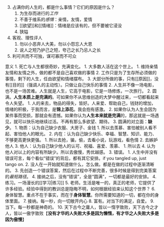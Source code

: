 3. 占满你的人生的，都是什么事情？它们的原因是什么？
	1. 为生存而进行的*工作*
	2. 不善于维系的*感情*：亲情，友情，爱情
	3. [[欲望]]和[[情绪]]：情绪是应该有的，但不要被它浸没
	4. 狭隘
5. 客观、理性评人
	1. 勿以小恶弃人大美，勿以小怨忘人大恩
	2. 说人之短乃护己之短，夸己之长乃忌人之长
6. 利可共而不可独，谋可寡而不可众

意义
	1. 死亡与人生都很奇妙，充满变化。
		1. 大多数人活在这个世上。
			1. 维持亲情友情和友情之外，做的都不是自己喜欢做的事情
			2. 工作只是为了生存所必须做的事情，剩下的人生，任由欲望和情绪摆布。
			3. 大部分所做的事，只有[[原因]]，没有[[目的]]（强调人的主动性）。只做让自己快乐的事情
		2. 人生并不像一场电影，也不是一场苦难。人生就是人生，它高于电影，它是一场修炼，一次旅行。
	2. 圆满。**人生本质上是完满的**。可如果你不从思维创造的大梦中醒过来，一切都看起来令人失望。
		1. 人的来去，物品的得失，皆好。人来爱、帮助自己，钱财的增加，情绪的积极，于我而言，是**锦上添花**。我会抱有感激。
		2. 如果你认为人生会因为某件事而受损，那就会有遗憾。如果你认为**人生本来就是完满**的，那这就是一场遇见，就可以快乐地继续过活。不再有那么多欲望、期待。
		3. 圆满的对立面：**缺少**。
			1. 物质：认为自己缺少衣服、大房子、金钱
				1. 所以去羡慕、害怕被别人看不起、害怕他人的眼光。
			2. 内在：认为自己缺少快乐、幸福、智慧、知识、能力、不够更高更快更强。
				1. 所以去抢，骗，偷，去看小说，玩游戏，看色情
				2. 去嫉妒他人
			3. 他人：认为自己缺少他人的认可、祝福、喜爱、羡慕、
				1. 所以去
			4. 认为他人对以上的内容有所缺少。所以去傲慢，秀优越感。
	3. 错误。
		1. 人生中并没有错误可言，每个看似“错误”的背后，都有其它安排。if you tangled up, just tango on.
		2. 没人在一开始就知道做什么，怎么做。都是在做的过程中逐渐清晰的。
		3. 先创造一个错误答案，然后在过程中不断完善，很多时候是得到完美答案的*最短路径*。
		4. 接纳之后，没有“错误”，全是“圆满”，一切都是最好的安排。
	4. 练习。一场漫长的[[学习|练习]] 
	5. 老师。生活是唯一的，真正的老师，它提供了许多经验。经验中得到的教训总是隐晦不明，如何根据经验来认知这个世界？
	6. 身体智慧。重点不在于事实，而在于**身体智慧**。你所需要知道的一切，都在你的身体里面。
	7. 接纳。每一秒，向一切敞开内心
	8. 富有。对当下的满足，自爱。
	9. 当下。每一秒都是神奇的。
	10. 天下古今之庸人，皆以一惰字致败，天下古今之才人，皆以一傲字致败【**没有才华的人失败大多是因为懒惰，有才华之人失败大多是因为傲慢**】